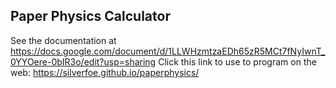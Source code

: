 ## Paper Physics Calculator ##

See the documentation at https://docs.google.com/document/d/1LLWHzmtzaEDh65zR5MCt7fNyIwnT_0YYOere-0bIR3o/edit?usp=sharing
Click this link to use to program on the web: https://silverfoe.github.io/paperphysics/
